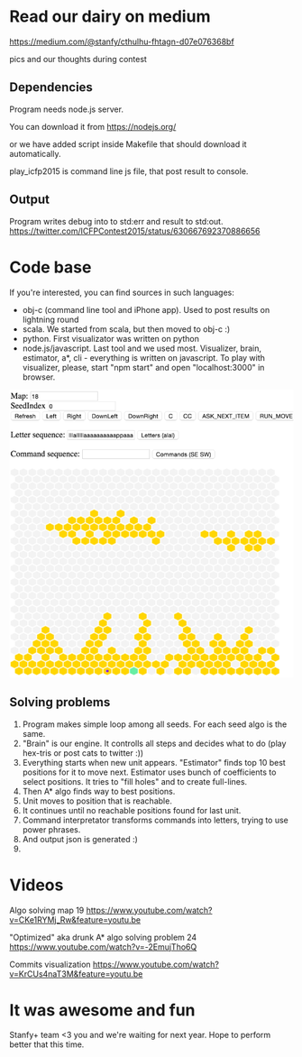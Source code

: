 # Read our dairy on medium
https://medium.com/@stanfy/cthulhu-fhtagn-d07e076368bf

pics and our thoughts during contest


## Dependencies

Program needs node.js server. 

You can download it from
https://nodejs.org/

or we have added script inside Makefile that should download it automatically.

play_icfp2015 is command line js file, that post result to console.



## Output

Program writes debug into to std:err and result to std:out.
https://twitter.com/ICFPContest2015/status/630667692370886656


# Code base

If you're interested, you can find sources in such languages:

- obj-c (command line tool and iPhone app). Used to post results on lightning round
- scala. We started from scala, but then moved to obj-c :)
- python. First visualizator was written on python
- node.js/javascript. Last tool and we used most. Visualizer, brain, estimator, a*, cli - everything is written on javascript. To play with visualizer, please, start "npm start" and open "localhost:3000" in browser.

![pic](solution/visualizer/viz.png?raw=true)


## Solving problems

1. Program makes simple loop among all seeds. For each seed algo is the same.
2. "Brain" is our engine. It controlls all steps and decides what to do (play hex-tris or post cats to twitter :))
2. Everything starts when new unit appears. "Estimator" finds top 10 best positions for it to move next. Estimator uses bunch of coefficients to select positions. It tries to "fill holes" and to create full-lines. 
2. Then A* algo finds way to best positions.
3. Unit moves to position that is reachable. 
4. It continues until no reachable positions found for last unit.
5. Command interpretator transforms commands into letters, trying to use power phrases.
6. And output json is generated :)
7. 

# Videos

Algo solving map 19
https://www.youtube.com/watch?v=CKe1RYMj_Rw&feature=youtu.be


"Optimized" aka drunk A* algo solving problem 24
https://www.youtube.com/watch?v=-2EmujTho6Q


Commits visualization
https://www.youtube.com/watch?v=KrCUs4naT3M&feature=youtu.be


# It was awesome and fun

Stanfy+ team <3 you and we're waiting for next year. Hope to perform better that this time.
